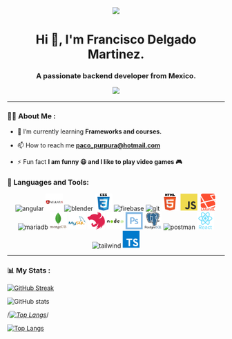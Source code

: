 <div id="header" align="center">
    <img src="https://media.giphy.com/media/3oKIPnAiaMCws8nOsE/giphy.gif" width="250" />
    <h1 align="center">Hi 👋, I'm Francisco Delgado Martinez.</h1>
    <h3 align="center">A passionate backend developer from Mexico.</h3>
</div>
<div id="badges" align="center">
    <img src="https://img.shields.io/github/followers/StickeMan?color=purple&logo=GitHub&style=for-the-badge" />
</div>

---

### 🧑🏽 About Me :
- 🌱 I’m currently learning **Frameworks and courses.**

- 📫 How to reach me **paco_purpura@hotmail.com**

- ⚡ Fun fact **I am funny 😃 and I like to play video games 🎮**

<div align="center">
    <h3 align="left">🔨 Languages and Tools:</h3>
    <div>
        <img src="https://angular.io/assets/images/logos/angular/angular.svg" alt="angular" width="40" height="40"/>
        <img src="https://raw.githubusercontent.com/devicons/devicon/master/icons/angularjs/angularjs-original-wordmark.svg" alt="angularjs" width="40" height="40"/>
        <img src="https://download.blender.org/branding/community/blender_community_badge_white.svg" alt="blender" width="40" height="40"/>
        <img src="https://raw.githubusercontent.com/devicons/devicon/master/icons/css3/css3-original-wordmark.svg" alt="css3" width="40" height="40"/>
        <img src="https://www.vectorlogo.zone/logos/firebase/firebase-icon.svg" alt="firebase" width="40" height="40"/>
        <img src="https://www.vectorlogo.zone/logos/git-scm/git-scm-icon.svg" alt="git" width="40" height="40"/>
        <img src="https://raw.githubusercontent.com/devicons/devicon/master/icons/html5/html5-original-wordmark.svg" alt="html5" width="40" height="40"/>
        <img src="https://raw.githubusercontent.com/devicons/devicon/master/icons/javascript/javascript-original.svg" alt="javascript" width="40" height="40"/>
        <img src="https://raw.githubusercontent.com/devicons/devicon/master/icons/laravel/laravel-plain-wordmark.svg" alt="laravel" width="40" height="40"/>
        <img src="https://www.vectorlogo.zone/logos/mariadb/mariadb-icon.svg" alt="mariadb" width="40" height="40"/>
        <img src="https://raw.githubusercontent.com/devicons/devicon/master/icons/mongodb/mongodb-original-wordmark.svg" alt="mongodb" width="40" height="40"/>
        <img src="https://raw.githubusercontent.com/devicons/devicon/master/icons/mysql/mysql-original-wordmark.svg" alt="mysql" width="40" height="40"/>
        <img src="https://raw.githubusercontent.com/devicons/devicon/master/icons/nestjs/nestjs-plain.svg" alt="nestjs" width="40" height="40"/>
        <img src="https://raw.githubusercontent.com/devicons/devicon/master/icons/nodejs/nodejs-original-wordmark.svg" alt="nodejs" width="40" height="40"/>
        <img src="https://raw.githubusercontent.com/devicons/devicon/master/icons/photoshop/photoshop-line.svg" alt="photoshop" width="40" height="40"/>
        <img src="https://raw.githubusercontent.com/devicons/devicon/master/icons/postgresql/postgresql-original-wordmark.svg" alt="postgresql" width="40" height="40"/>
        <img src="https://www.vectorlogo.zone/logos/getpostman/getpostman-icon.svg" alt="postman" width="40" height="40"/>
        <img src="https://raw.githubusercontent.com/devicons/devicon/master/icons/react/react-original-wordmark.svg" alt="react" width="40" height="40"/>
        <img src="https://www.vectorlogo.zone/logos/tailwindcss/tailwindcss-icon.svg" alt="tailwind" width="40" height="40"/>
        <img src="https://raw.githubusercontent.com/devicons/devicon/master/icons/typescript/typescript-original.svg" alt="typescript" width="40" height="40"/>
    </div>
</div>

---

### 📊 My Stats :

[![GitHub Streak](https://streak-stats.demolab.com?user=StickeMan&theme=shades-of-purple&hide_border=true)](https://git.io/streak-stats)

![GitHub stats](https://github-readme-stats.vercel.app/api?username=StickeMan&show_icons=true&theme=shades-of-purple&hide_border=true)

/*[![Top Langs](https://github-readme-stats.vercel.app/api/top-langs/?username=StickeMan&theme=shades-of-purple&hide_border=true)](https://github.com/anuraghazra/github-readme-stats)*/

[![Top Langs](https://github-readme-stats.vercel.app/api/top-langs/?username=StickeMan&theme=shades-of-purple&hide_border=true&layout=compact)](https://github.com/anuraghazra/github-readme-stats)
